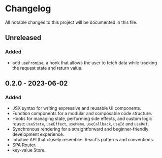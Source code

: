 # Changelog

All notable changes to this project will be documented in this file.

## Unreleased

### Added

- add `usePromise`, a hook that allows the user to fetch data while tracking the request state and return value.

## 0.2.0 - 2023-06-02

### Added

- JSX syntax for writing expressive and reusable UI components.
- Function components for a modular and composable code structure.
- Hooks for managing state, performing side effects, and custom logic reuse: `useState`, `useEffect`, `useMemo`, `useCallback`, `useId` and `useRef`.
- Synchronous rendering for a straightforward and beginner-friendly development experience.
- Intuitive API that closely resembles React's patterns and conventions.
- SPA Router.
- key-value Store.
